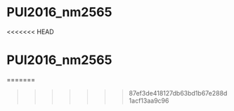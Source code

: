 # PUI2016_nm2565
<<<<<<< HEAD
# PUI2016_nm2565
=======
>>>>>>> 87ef3de418127db63bd1b67e288d1acf13aa9c96
